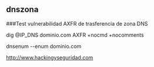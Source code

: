 ## dnszona

###Test vulnerabilidad AXFR de trasferencia de zona DNS

dig @IP_DNS dominio.com AXFR +nocmd +nocomments

dnsenum --enum dominio.com

http://www.hackingyseguridad.com
